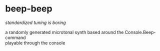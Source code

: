 # beep-beep  
*standardized tuning is boring*  
  
a randomly generated microtonal synth based around the Console.Beep-command  
playable through the console
